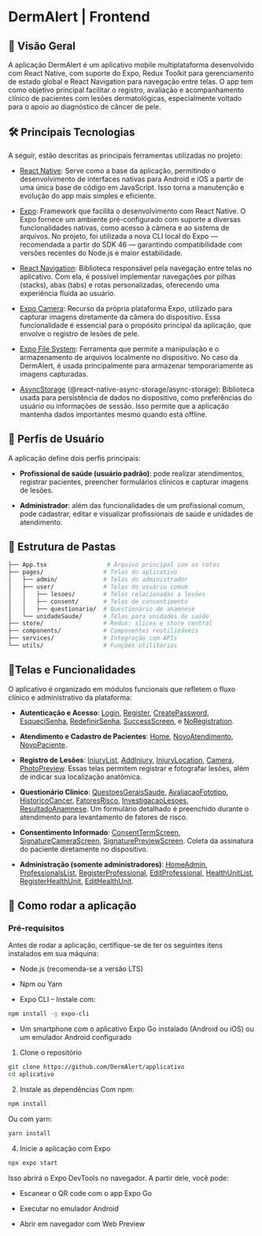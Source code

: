 # DermAlert | Frontend

## 📄 Visão Geral

A aplicação DermAlert é um aplicativo mobile multiplataforma desenvolvido com React Native, com suporte do Expo, Redux Toolkit para gerenciamento de estado global e React Navigation para navegação entre telas. O app tem como objetivo principal facilitar o registro, avaliação e acompanhamento clínico de pacientes com lesões dermatológicas, especialmente voltado para o apoio ao diagnóstico de câncer de pele.

## 🛠️ Principais Tecnologias

A seguir, estão descritas as principais ferramentas utilizadas no projeto:

- [React Native](https://reactnative.dev/):
Serve como a base da aplicação, permitindo o desenvolvimento de interfaces nativas para Android e iOS a partir de uma única base de código em JavaScript. Isso torna a manutenção e evolução do app mais simples e eficiente.

- [Expo](https://docs.expo.dev/):
Framework que facilita o desenvolvimento com React Native. O Expo fornece um ambiente pré-configurado com suporte a diversas funcionalidades nativas, como acesso à câmera e ao sistema de arquivos. No projeto, foi utilizada a nova CLI local do Expo — recomendada a partir do SDK 46 — garantindo compatibilidade com versões recentes do Node.js e maior estabilidade.

- [React Navigation](https://reactnavigation.org/):
Biblioteca responsável pela navegação entre telas no aplicativo. Com ela, é possível implementar navegações por pilhas (stacks), abas (tabs) e rotas personalizadas, oferecendo uma experiência fluida ao usuário.

- [Expo Camera](https://docs.expo.dev/versions/latest/sdk/camera/):
Recurso da própria plataforma Expo, utilizado para capturar imagens diretamente da câmera do dispositivo. Essa funcionalidade é essencial para o propósito principal da aplicação, que envolve o registro de lesões de pele.

- [Expo File System](https://docs.expo.dev/versions/latest/sdk/filesystem/):
Ferramenta que permite a manipulação e o armazenamento de arquivos localmente no dispositivo. No caso da DermAlert, é usada principalmente para armazenar temporariamente as imagens capturadas.

- [AsyncStorage](https://reactnative.dev/docs/asyncstorage) (@react-native-async-storage/async-storage):
Biblioteca usada para persistência de dados no dispositivo, como preferências do usuário ou informações de sessão. Isso permite que a aplicação mantenha dados importantes mesmo quando está offline.

## 👥 Perfis de Usuário

A aplicação define dois perfis principais:

- **Profissional de saúde (usuário padrão)**: pode realizar atendimentos, registrar pacientes, preencher formulários clínicos e capturar imagens de lesões.

- **Administrador**: além das funcionalidades de um profissional comum, pode cadastrar, editar e visualizar profissionais de saúde e unidades de atendimento.

## 📁 Estrutura de Pastas

```bash
├── App.tsx                 # Arquivo principal com as rotas
├── pages/                 # Telas do aplicativo
│   ├── admin/             # Telas do administrador
│   ├── user/              # Telas do usuário comum
│   │   ├── lesoes/        # Telas relacionadas a lesões
│   │   ├── consent/       # Telas de consentimento
│   │   ├── questionario/  # Questionário de anamnese
│   └── unidadeSaude/      # Telas para unidades de saúde
├── store/                 # Redux: slices e store central
├── components/            # Componentes reutilizáveis
├── services/              # Integração com APIs
└── utils/                 # Funções utilitárias
```

## 📱Telas e Funcionalidades

O aplicativo é organizado em módulos funcionais que refletem o fluxo clínico e administrativo da plataforma:

- **Autenticação e Acesso**: [Login](https://github.com/DermAlert/applicativo/blob/main/pages/LoginScreen.jsx), [Register](https://github.com/DermAlert/applicativo/blob/main/pages/RegisterScreen.jsx), [CreatePassword](https://github.com/DermAlert/applicativo/blob/main/pages/CreatePasswordScreen.jsx), [EsqueciSenha](https://github.com/DermAlert/applicativo/blob/main/pages/EsqueciSenhaScreen.js), [RedefinirSenha](https://github.com/DermAlert/applicativo/blob/main/pages/RedefinirSenhaScreen.js), [SuccessScreen](https://github.com/DermAlert/applicativo/blob/main/pages/SuccessScreen.jsx), e [NoRegistration](https://github.com/DermAlert/applicativo/blob/main/pages/NoRegistrationScreen.js).


- **Atendimento e Cadastro de Pacientes**: [Home](https://github.com/DermAlert/applicativo/blob/main/pages/user/HomeScreen.jsx), [NovoAtendimento](https://github.com/DermAlert/applicativo/blob/main/pages/user/NovoAtendimentoScreen.jsx), [NovoPaciente](https://github.com/DermAlert/applicativo/blob/main/pages/user/NovoPacienteScreen.jsx).

- **Registro de Lesões**: [InjuryList](https://github.com/DermAlert/applicativo/blob/main/pages/user/lesoes/InjuryListScreen.js), [AddInjury](https://github.com/DermAlert/applicativo/blob/main/pages/user/lesoes/AddInjuryScreen.js), [InjuryLocation](https://github.com/DermAlert/applicativo/blob/main/pages/user/lesoes/InjuryLocationScreen.js), [Camera](https://github.com/DermAlert/applicativo/blob/main/pages/user/lesoes/CameraScreen.js), [PhotoPreview](https://github.com/DermAlert/applicativo/blob/main/pages/user/lesoes/PhotoPreviewScreen.js). Essas telas permitem registrar e fotografar lesões, além de indicar sua localização anatômica.


- **Questionário Clínico**: [QuestoesGeraisSaude](https://github.com/DermAlert/applicativo/blob/main/pages/user/questionario/QuestoesGeraisSaude.js), [AvaliacaoFototipo](https://github.com/DermAlert/applicativo/blob/main/pages/user/questionario/AvaliacaoFototipo.js), [HistoricoCancer](https://github.com/DermAlert/applicativo/blob/main/pages/user/questionario/HistoricoCancer.js), [FatoresRisco](https://github.com/DermAlert/applicativo/blob/main/pages/user/questionario/FatoresRisco.js), [InvestigacaoLesoes](https://github.com/DermAlert/applicativo/blob/main/pages/user/questionario/InvestigacaoLesoes.js), [ResultadoAnamnese](https://github.com/DermAlert/applicativo/blob/main/pages/user/questionario/ResultadoAnamnese.js). Um formulário detalhado é preenchido durante o atendimento para levantamento de fatores de risco.


- **Consentimento Informado**: [ConsentTermScreen](https://github.com/DermAlert/applicativo/blob/main/pages/user/consent/ConsentTermScreen.js), [SignatureCameraScreen](https://github.com/DermAlert/applicativo/blob/main/pages/user/consent/SignatureCameraScreen.js), [SignaturePreviewScreen](https://github.com/DermAlert/applicativo/blob/main/pages/user/consent/SignaturePreviewScreen.js). Coleta da assinatura do paciente diretamente no dispositivo.


- **Administração (somente administradores)**: [HomeAdmin](https://github.com/DermAlert/applicativo/blob/main/pages/admin/HomeAdminScreen.jsx), [ProfessionalsList](https://github.com/DermAlert/applicativo/blob/main/pages/admin/ProfessionalsListScreen.jsx), [RegisterProfessional](https://github.com/DermAlert/applicativo/blob/main/pages/admin/RegisterProfessionalScreen.jsx), [EditProfessional](https://github.com/DermAlert/applicativo/blob/main/pages/admin/EditProfessionalScreen.jsx), [HealthUnitList](https://github.com/DermAlert/applicativo/blob/main/pages/unidadeSaude/HealthUnitListScreen.jsx), [RegisterHealthUnit](https://github.com/DermAlert/applicativo/blob/main/pages/unidadeSaude/RegisterHealthUnitScreen.jsx), [EditHealthUnit](https://github.com/DermAlert/applicativo/blob/main/pages/unidadeSaude/EditHealthUnitScreen.jsx).

## 🚀 Como rodar a aplicação

### Pré-requisitos

Antes de rodar a aplicação, certifique-se de ter os seguintes itens instalados em sua máquina:

- Node.js (recomenda-se a versão LTS)

- Npm ou Yarn

- Expo CLI – Instale com:

```bash
npm install -g expo-cli
```

- Um smartphone com o aplicativo Expo Go instalado (Android ou iOS) ou um emulador Android configurado

1. Clone o repositório

```bash
git clone https://github.com/DermAlert/applicativo
cd aplicativo
```

2. Instale as dependências
Com npm:

```bash
npm install
```

Ou com yarn:

```bash
yarn install
```

4. Inicie a aplicação com Expo

```bash
npx expo start
```

Isso abrirá o Expo DevTools no navegador. A partir dele, você pode:

- Escanear o QR code com o app Expo Go

- Executar no emulador Android

- Abrir em navegador com Web Preview
